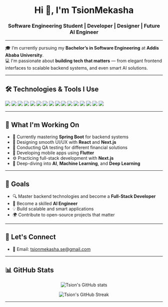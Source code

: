 <h1 align="center">Hi 👋, I'm TsionMekasha</h1>
<h3 align="center">Software Engineering Student | Developer | Designer | Future AI Engineer</h3>

---

🎓 I’m currently pursuing my **Bachelor’s in Software Engineering** at **Addis Ababa University**.  
💻 I'm passionate about **building tech that matters** — from elegant frontend interfaces to scalable backend systems, and even smart AI solutions.  

---

## 🛠️ Technologies & Tools I Use

<p align="left">
  <img src="https://img.shields.io/badge/HTML5-E34F26?style=flat&logo=html5&logoColor=white"/>
  <img src="https://img.shields.io/badge/CSS3-1572B6?style=flat&logo=css3&logoColor=white"/>
  <img src="https://img.shields.io/badge/JavaScript-F7DF1E?style=flat&logo=javascript&logoColor=black"/>
  <img src="https://img.shields.io/badge/Java-ED8B00?style=flat&logo=java&logoColor=white"/>
  <img src="https://img.shields.io/badge/Python-3776AB?style=flat&logo=python&logoColor=white"/>
  <img src="https://img.shields.io/badge/Django-092E20?style=flat&logo=django&logoColor=white"/>
  <img src="https://img.shields.io/badge/Spring_Boot-6DB33F?style=flat&logo=springboot&logoColor=white"/>
  <img src="https://img.shields.io/badge/Flutter-02569B?style=flat&logo=flutter&logoColor=white"/>
  <img src="https://img.shields.io/badge/React-61DAFB?style=flat&logo=react&logoColor=black"/>
  <img src="https://img.shields.io/badge/Next.js-000000?style=flat&logo=nextdotjs&logoColor=white"/>
  <img src="https://img.shields.io/badge/Tailwind_CSS-38B2AC?style=flat&logo=tailwind-css&logoColor=white"/>
  <img src="https://img.shields.io/badge/Git-F05032?style=flat&logo=git&logoColor=white"/>
  <img src="https://img.shields.io/badge/GitHub-181717?style=flat&logo=github&logoColor=white"/>
  <img src="https://img.shields.io/badge/Figma-F24E1E?style=flat&logo=figma&logoColor=white"/>
  <img src="https://img.shields.io/badge/Adobe_Photoshop-31A8FF?style=flat&logo=adobephotoshop&logoColor=white"/>
  <img src="https://img.shields.io/badge/Adobe_Illustrator-FF9A00?style=flat&logo=adobeillustrator&logoColor=white"/>
</p>

---

## 💼 What I'm Working On

- 🎯 Currently mastering **Spring Boot** for backend systems
- 💅 Designing smooth UI/UX with **React** and **Next.js**
- 🧪 Conducting QA testing for different financial solutions 
- 📱 Developing mobile apps using **Flutter**
- ⚙️ Practicing full-stack development with **Next.js**
- 🤖 Deep-diving into **AI**, **Machine Learning**, and **Deep Learning**

---

## 🎯 Goals

- 🔍 Master backend technologies and become a **Full-Stack Developer**
- 🤖 Become a skilled **AI Engineer**
- 💡 Build scalable and smart applications
- 🌍 Contribute to open-source projects that matter

---

## 🔗 Let's Connect

- 📧 Email: tsionmekasha.se@gmail.com  

---

## 📊 GitHub Stats

<p align="center">
  <img src="https://github-readme-stats.vercel.app/api?username=tsionmekasha&show_icons=true&theme=radical" alt="Tsion's GitHub stats"/>
</p>

<p align="center">
  <img src="https://github-readme-streak-stats.herokuapp.com/?user=tsionmekasha&theme=radical" alt="Tsion's GitHub Streak"/>
</p>

---

